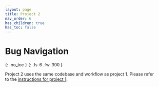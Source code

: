 ```yaml
---
layout: page
title: Project 2
nav_order: 6
has_children: true
has_toc: false
---
```


# Bug Navigation    
{: .no_toc }
{: .fs-6 .fw-300 }

Project 2 uses the same codebase and workflow as project 1. Please refer to the [instructions for project 1](https://robotics102.org/um-f25/project_1/).
